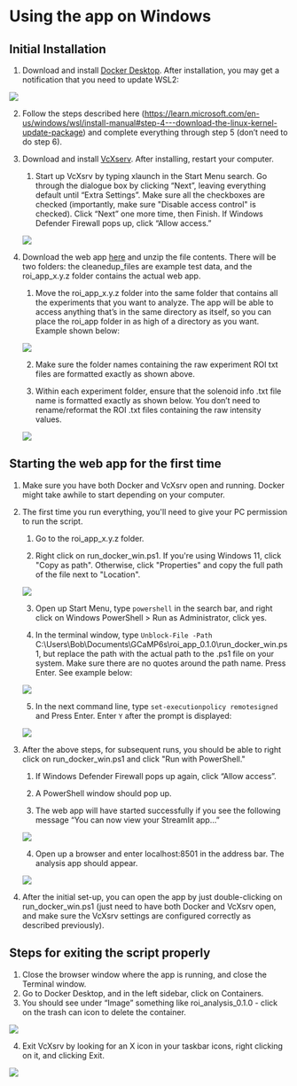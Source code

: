 # Using the app on Windows

## Initial Installation
1. Download and install [Docker Desktop](https://www.docker.com/products/docker-desktop/). After installation, you may get a notification that you need to update WSL2:

![](https://github.com/janeswh/ca_imaging_analysis/blob/main/docs/media/mac/win1.png)

2. Follow the steps described here (https://learn.microsoft.com/en-us/windows/wsl/install-manual#step-4---download-the-linux-kernel-update-package) and complete everything through step 5 (don’t need to do step 6). 

3. Download and install [VcXserv](https://sourceforge.net/projects/vcxsrv/). After installing, restart your computer.

    1. Start up VcXsrv by typing xlaunch in the Start Menu search. Go through the dialogue box by clicking “Next”, leaving everything default until “Extra Settings”. Make sure all the checkboxes are checked (importantly, make sure "Disable access control" is checked). Click “Next” one more time, then Finish. If Windows Defender Firewall pops up, click “Allow access.”

    ![](https://github.com/janeswh/ca_imaging_analysis/blob/main/docs/media/mac/win2.png)


4. Download the web app [here](https://pitt-my.sharepoint.com/personal/cheetham_pitt_edu/_layouts/15/onedrive.aspx?id=%2Fpersonal%2Fcheetham%5Fpitt%5Fedu%2FDocuments%2FCheetham%20lab%2Froi%5Fanalysis%5Fapp%5Ftest%2Ezip&parent=%2Fpersonal%2Fcheetham%5Fpitt%5Fedu%2FDocuments%2FCheetham%20lab) and unzip the file contents. There will be two folders: the cleanedup_files are example test data, and the roi_app_x.y.z folder contains the actual web app. 

    1. Move the roi_app_x.y.z folder into the same folder that contains all the experiments that you want to analyze. The app will be able to access anything that’s in the same directory as itself, so you can place the roi_app folder in as high of a directory as you want. Example shown below:

    ![](https://github.com/janeswh/ca_imaging_analysis/blob/main/docs/media/mac/win3.png)

    2. Make sure the folder names containing the raw experiment ROI txt files are formatted exactly as shown above.

    3. Within each experiment folder, ensure that the solenoid info .txt file name is formatted exactly as shown below. You don’t need to rename/reformat the ROI .txt files containing the raw intensity values.

    ![](https://github.com/janeswh/ca_imaging_analysis/blob/main/docs/media/mac/win4.png)

## Starting the web app for the first time

1. Make sure you have both Docker and VcXsrv open and running. Docker might take awhile to start depending on your computer.

2. The first time you run everything, you'll need to give your PC permission to run the script.

    1. Go to the roi_app_x.y.z folder.

    2. Right click on run_docker_win.ps1. If you're using Windows 11, click "Copy as path". Otherwise, click "Properties" and copy the full path of the file next to "Location".

    ![](https://github.com/janeswh/ca_imaging_analysis/blob/main/docs/media/mac/win5.png)

    3. Open up Start Menu, type `powershell` in the search bar, and right click on Windows PowerShell > Run as Administrator, click yes.
    
    4. In the terminal window, type `Unblock-File -Path `C:\Users\Bob\Documents\GCaMP6s\roi_app_0.1.0\run_docker_win.ps1, but replace the path with the actual path to the .ps1 file on your system. Make sure there are no quotes around the path name. Press Enter. See example below:

    ![](https://github.com/janeswh/ca_imaging_analysis/blob/main/docs/media/mac/win6.png)

    5. In the next command line, type `set-executionpolicy remotesigned` and Press Enter. Enter `Y` after the prompt is displayed:

    ![](https://github.com/janeswh/ca_imaging_analysis/blob/main/docs/media/mac/win6.png)

3. After the above steps, for subsequent runs, you should be able to right click on run_docker_win.ps1 and click "Run with PowerShell."

    1. If Windows Defender Firewall pops up again, click “Allow access”.

    2. A PowerShell window should pop up.

    3. The web app will have started successfully if you see the following message “You can now view your Streamlit app…”

    ![](https://github.com/janeswh/ca_imaging_analysis/blob/main/docs/media/mac/win7.png)

    4. Open up a browser and enter localhost:8501 in the address bar. The analysis app should appear.

    ![](https://github.com/janeswh/ca_imaging_analysis/blob/main/docs/media/mac/win8.png)

4. After the initial set-up, you can open the app by just double-clicking on run_docker_win.ps1 (just need to have both Docker and VcXsrv open, and make sure the VcXsrv settings are configured correctly as described previously).


## Steps for exiting the script properly

1. Close the browser window where the app is running, and close the Terminal window.
2. Go to Docker Desktop, and in the left sidebar, click on Containers.
3. You should see under “Image” something like roi_analysis_0.1.0 - click on the trash can icon to delete the container.

![](https://github.com/janeswh/ca_imaging_analysis/blob/main/docs/media/mac/win9.png)

4. Exit VcXsrv by looking for an X icon in your taskbar icons, right clicking on it, and clicking Exit.

![](https://github.com/janeswh/ca_imaging_analysis/blob/main/docs/media/mac/win10.png)















